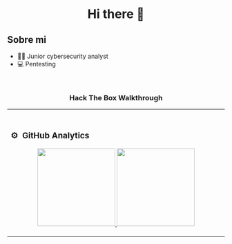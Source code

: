 
<div align="center">
<h1 align="center">Hi there 👋</h1>
</div>


## Sobre mi
 
- 👩‍💻  Junior cybersecurity analyst
- 💻  Pentesting
  
<br>

<table>
<tr>
<h3 align="center">Hack The Box Walkthrough</h3>
                                                                                    
</td>

<td width="50%">
               <br>

### ⚙️ &nbsp;GitHub Analytics

<p align="center">
<a href="https://github.com/MilaMagof">
  <img height="180em" src="https://github-readme-stats-eight-theta.vercel.app/api?username=MilaMagofa&show_icons=true&theme=algolia&include_all_commits=true&count_private=true"/>
  <img height="180em" src="https://github-readme-stats-eight-theta.vercel.app/api/top-langs/?username=MilaMagof&layout=compact&langs_count=8&theme=algolia"/>
</a>
</p>
